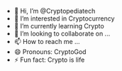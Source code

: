 - 👋 Hi, I’m @Cryptopediatech
- 👀 I’m interested in Cryptocurrency 
- 🌱 I’m currently learning Crypto
- 💞️ I’m looking to collaborate on ...
- 📫 How to reach me ...
- 😄 Pronouns: CryptoGod
- ⚡ Fun fact: Crypto is life 

<!---
Cryptopediatech/Cryptopediatech is a ✨ special ✨ repository because its `README.md` (this file) appears on your GitHub profile.
You can click the Preview link to take a look at your changes.
--->
